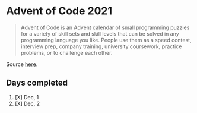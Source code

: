 # Advent of Code 2021
> Advent of Code is an Advent calendar of small programming puzzles for a variety of skill sets and skill levels that can be solved in any programming language you like. People use them as a speed contest, interview prep, company training, university coursework, practice problems, or to challenge each other.

Source [here](https://adventofcode.com/).

## Days completed
1. [X] Dec, 1 
2. [X] Dec, 2
